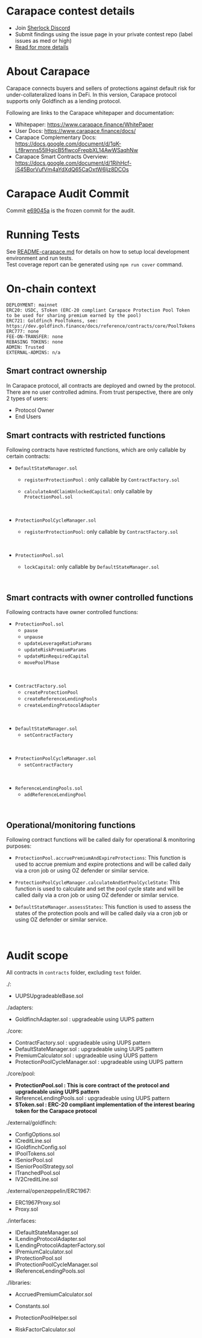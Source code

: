 # Carapace contest details

- Join [Sherlock Discord](https://discord.gg/MABEWyASkp)
- Submit findings using the issue page in your private contest repo (label issues as med or high)
- [Read for more details](https://docs.sherlock.xyz/audits/watsons)

# About Carapace

Carapace connects buyers and sellers of protections against default risk for under-collateralized loans in DeFi.
In this version, Carapace protocol supports only Goldfinch as a lending protocol.

Following are links to the Carapace whitepaper and documentation:

- Whitepaper: https://www.carapace.finance/WhitePaper
- User Docs: https://www.carapace.finance/docs/
- Carapace Complementary Docs: https://docs.google.com/document/d/1qK-Lf8rwnns55lHgicB5flwcoFrepbXL14AwWSaqhNw
- Carapace Smart Contracts Overview: https://docs.google.com/document/d/1RihHcf-jS45BorVufVm4aYdXdQ65CaOxtW6ljz8DCOs

# Carapace Audit Commit

Commit [e69045a](https://github.com/carapace-finance/credit-default-swaps-contracts/commit/e69045a1a721c4a18e8911bfba9edb6bb55bf562) is the frozen commit for the audit.

# Running Tests

See [README-carapace.md](README-carapace.md) for details on how to setup local development environment and run tests.
<br>
Test coverage report can be generated using `npm run cover` command.

# On-chain context

```
DEPLOYMENT: mainnet
ERC20: USDC, SToken (ERC-20 compliant Carapace Protection Pool Token to be used for sharing premium earned by the pool)
ERC721: Goldfinch PoolTokens, see: https://dev.goldfinch.finance/docs/reference/contracts/core/PoolTokens
ERC777: none
FEE-ON-TRANSFER: none
REBASING TOKENS: none
ADMIN: Trusted
EXTERNAL-ADMINS: n/a
```

## Smart contract ownership

In Carapace protocol, all contracts are deployed and owned by the protocol.
There are no user controlled admins. From trust perspective, there are only 2 types of users:

- Protocol Owner
- End Users

## Smart contracts with restricted functions

Following contracts have restricted functions, which are only callable by certain contracts:

- `DefaultStateManager.sol`

  - `registerProtectionPool` : only callable by `ContractFactory.sol`
  - `calculateAndClaimUnlockedCapital`: only callable by `ProtectionPool.sol`

    <br>

- `ProtectionPoolCycleManager.sol`

  - `registerProtectionPool`: only callable by `ContractFactory.sol`

    <br>

- `ProtectionPool.sol`

  - `lockCapital`: only callable by `DefaultStateManager.sol`

    <br>

## Smart contracts with owner controlled functions

Following contracts have owner controlled functions:

- `ProtectionPool.sol`
  - `pause`
  - `unpause`
  - `updateLeverageRatioParams`
  - `updateRiskPremiumParams`
  - `updateMinRequiredCapital`
  - `movePoolPhase`

<br>

- `ContractFactory.sol`
  - `createProtectionPool`
  - `createReferenceLendingPools`
  - `createLendingProtocolAdapter`

<br>

- `DefaultStateManager.sol`
  - `setContractFactory`

<br>

- `ProtectionPoolCycleManager.sol`
  - `setContractFactory`

<br>

- `ReferenceLendingPools.sol`
  - `addReferenceLendingPool`

<br>

## Operational/monitoring functions

Following contract functions will be called daily for operational & monitoring purposes:

- `ProtectionPool.accruePremiumAndExpireProtections`: This function is used to accrue premium and expire protections and will be called daily via a cron job or using OZ defender or similar service.

- `ProtectionPoolCycleManager.calculateAndSetPoolCycleState`: This function is used to calculate and set the pool cycle state and will be called daily via a cron job or using OZ defender or similar service.

- `DefaultStateManager.assessStates`: This function is used to assess the states of the protection pools and will be called daily via a cron job or using OZ defender or similar service.

<br>

# Audit scope

All contracts in `contracts` folder, excluding `test` folder.

./:

- UUPSUpgradeableBase.sol

./adapters:

- GoldfinchAdapter.sol : upgradeable using UUPS pattern

./core:

- ContractFactory.sol : upgradeable using UUPS pattern
- DefaultStateManager.sol : upgradeable using UUPS pattern
- PremiumCalculator.sol : upgradeable using UUPS pattern
- ProtectionPoolCycleManager.sol : upgradeable using UUPS pattern

./core/pool:

- **ProtectionPool.sol : This is core contract of the protocol and upgradeable using UUPS pattern**
- ReferenceLendingPools.sol : upgradeable using UUPS pattern
- **SToken.sol : ERC-20 compliant implementation of the interest bearing token for the Carapace protocol**

./external/goldfinch:

- ConfigOptions.sol
- ICreditLine.sol
- IGoldfinchConfig.sol
- IPoolTokens.sol
- ISeniorPool.sol
- ISeniorPoolStrategy.sol
- ITranchedPool.sol
- IV2CreditLine.sol

./external/openzeppelin/ERC1967:

- ERC1967Proxy.sol
- Proxy.sol

./interfaces:

- IDefaultStateManager.sol
- ILendingProtocolAdapter.sol
- ILendingProtocolAdapterFactory.sol
- IPremiumCalculator.sol
- IProtectionPool.sol
- IProtectionPoolCycleManager.sol
- IReferenceLendingPools.sol

./libraries:

- AccruedPremiumCalculator.sol
- Constants.sol
- ProtectionPoolHelper.sol
- RiskFactorCalculator.sol

  <br>
